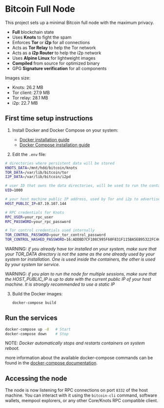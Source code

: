# Bitcoin Full Node

This project sets up a minimal Bitcoin full node with the maximum privacy.

- **Full** blockchain state
- Uses **Knots** to fight the spam
- Enforces **Tor** or **i2p** for all connections
- Acts as **Tor Relay** to help the Tor network
- Acts as a **i2p Router** to help the i2p network
- Uses **Alpine Linux** for lightweight images
- **Compiled** from source for optimized binary
- GPG **Signature verification** for all components

Images size:
- Knots: 26.2 MB
- Tor client: 27.9 MB
- Tor relay: 28.1 MB
- i2p: 22.7 MB

## First time setup instructions

1. Install Docker and Docker Compose on your system:
    - [Docker installation guide](https://docs.docker.com/engine/install/)
    - [Docker Compose installation guide](https://docs.docker.com/compose/install/standalone)

2. Edit the `.env` file:
```bash
# directories where persistent data will be stored
KNOTS_DATA=/mnt/hdd/bitcoin/knots
TOR_DATA=/var/lib/bitcoin/tor
I2P_DATA=/var/lib/bitcoin/i2pd

# user ID that owns the data directories, will be used to run the containers
UID=1000

# your host machine public IP address, used by Tor and i2p to advertise the service
HOST_PUBLIC_IP=87.19.107.144

# RPC credentials for Knots
RPC_USER=your_rpc_user
RPC_PASSWORD=your_rpc_password

# Tor control credentials used internally
TOR_CONTROL_PASSWORD=your_tor_control_password
TOR_CONTROL_HASHED_PASSWORD=16:ADDBD7CF108C995F60F831F115BA5EB95322FC4645433CDEB8948A57DF
```

WARNING: *if you already have tor installed on your system, make sure that your TOR_DATA directory is not the same as the one already used by your system tor installation. One is used inside the containers, the other is used by your system tor service.*

WARNING: *if you plan to run the node for multiple sessions, make sure that the HOST_PUBLIC_IP is up to date with the current public IP of your host machine. It is strongly recommended to use a static IP*

3. Build the Docker images:
   ```bash
   docker-compose build
   ```

## Run the services

```bash
docker-compose up -d   # Start
docker-compose down    # Stop
```

NOTE: *Docker automatically stops and restarts containers on system reboot.*

more information about the available docker-compose commands can be found in the [docker-compose documentation](https://docs.docker.com/reference/cli/docker/compose/).

## Accessing the node

The node is now listening for RPC connections on port `8332` of the host machine. You can interact with it using the `bitcoin-cli` command, software wallets, mempool explorers, or any other Core/Knots RPC compatible client.
